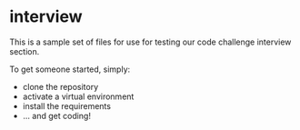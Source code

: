 # interview
This is a sample set of files for use for testing our code challenge interview section.

To get someone started, simply:
- clone the repository
- activate a virtual environment
- install the requirements
- ... and get coding!

